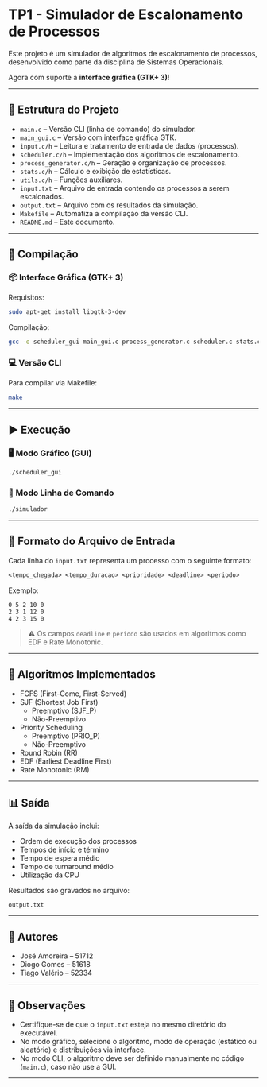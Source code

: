 
# TP1 - Simulador de Escalonamento de Processos

Este projeto é um simulador de algoritmos de escalonamento de processos, desenvolvido como parte da disciplina de Sistemas Operacionais.

Agora com suporte a **interface gráfica (GTK+ 3)**!

---

## 📁 Estrutura do Projeto

- `main.c` – Versão CLI (linha de comando) do simulador.
- `main_gui.c` – Versão com interface gráfica GTK.
- `input.c/h` – Leitura e tratamento de entrada de dados (processos).
- `scheduler.c/h` – Implementação dos algoritmos de escalonamento.
- `process_generator.c/h` – Geração e organização de processos.
- `stats.c/h` – Cálculo e exibição de estatísticas.
- `utils.c/h` – Funções auxiliares.
- `input.txt` – Arquivo de entrada contendo os processos a serem escalonados.
- `output.txt` – Arquivo com os resultados da simulação.
- `Makefile` – Automatiza a compilação da versão CLI.
- `README.md` – Este documento.

---

## 🔧 Compilação

### 📦 Interface Gráfica (GTK+ 3)

Requisitos:

```bash
sudo apt-get install libgtk-3-dev
```

Compilação:

```bash
gcc -o scheduler_gui main_gui.c process_generator.c scheduler.c stats.c input.c utils.c -lm `pkg-config --cflags --libs gtk+-3.0`
```

### 💻 Versão CLI

Para compilar via Makefile:

```bash
make
```

---

## ▶️ Execução

### 🖥️ Modo Gráfico (GUI)

```bash
./scheduler_gui
```

### 📂 Modo Linha de Comando

```bash
./simulador
```

---

## 📄 Formato do Arquivo de Entrada

Cada linha do `input.txt` representa um processo com o seguinte formato:

```txt
<tempo_chegada> <tempo_duracao> <prioridade> <deadline> <periodo>
```

Exemplo:

```
0 5 2 10 0
2 3 1 12 0
4 2 3 15 0
```

> ⚠️ Os campos `deadline` e `periodo` são usados em algoritmos como EDF e Rate Monotonic.

---

## 🧠 Algoritmos Implementados

- FCFS (First-Come, First-Served)
- SJF (Shortest Job First)
  - Preemptivo (SJF_P)
  - Não-Preemptivo
- Priority Scheduling
  - Preemptivo (PRIO_P)
  - Não-Preemptivo
- Round Robin (RR)
- EDF (Earliest Deadline First)
- Rate Monotonic (RM)

---

## 📊 Saída

A saída da simulação inclui:

- Ordem de execução dos processos
- Tempos de início e término
- Tempo de espera médio
- Tempo de turnaround médio
- Utilização da CPU

Resultados são gravados no arquivo:

```
output.txt
```

---

## 👥 Autores

- José Amoreira – 51712  
- Diogo Gomes – 51618  
- Tiago Valério – 52334

---

## 📌 Observações

- Certifique-se de que o `input.txt` esteja no mesmo diretório do executável.
- No modo gráfico, selecione o algoritmo, modo de operação (estático ou aleatório) e distribuições via interface.
- No modo CLI, o algoritmo deve ser definido manualmente no código (`main.c`), caso não use a GUI.

---
